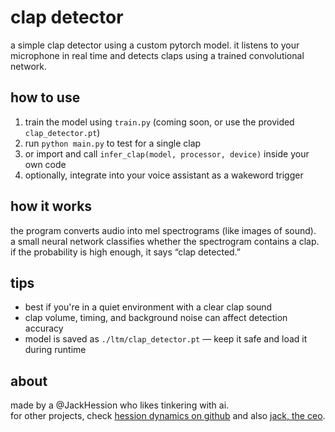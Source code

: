 # clap detector

a simple clap detector using a custom pytorch model. it listens to your microphone in real time and detects claps using a trained convolutional network.

## how to use

1. train the model using `train.py` (coming soon, or use the provided `clap_detector.pt`)  
2. run `python main.py` to test for a single clap  
3. or import and call `infer_clap(model, processor, device)` inside your own code  
4. optionally, integrate into your voice assistant as a wakeword trigger

## how it works

the program converts audio into mel spectrograms (like images of sound).  
a small neural network classifies whether the spectrogram contains a clap.  
if the probability is high enough, it says “clap detected.”

## tips

- best if you're in a quiet environment with a clear clap sound  
- clap volume, timing, and background noise can affect detection accuracy  
- model is saved as `./ltm/clap_detector.pt` — keep it safe and load it during runtime

## about

made by a @JackHession who likes tinkering with ai.  
for other projects, check [hession dynamics on github](https://github.com/Hession-Dynamics) and also [jack, the ceo](https://github.com/jackhession).

